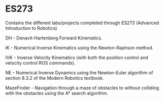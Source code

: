# ES273
Contains the different labs/projects completed through ES273 (Advanced Introduction to Robotics) 

DH - Denavit-Hartenberg Forward Kinematics.

IK - Numerical Inverse Kinematics using the Newton-Raphson method.

IVK - Inverse Velocity Kinematics (with both the position control and velocity control ROS commands).

NE - Numerical Inverse Dynamics using the Newton-Euler algorithm of section 8.3.2 of the Modern Robotics textbook.

MazeFinder - Navigation through a maze of obstacles to without colliding with the obstacles using the A* search algorithm.
